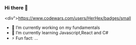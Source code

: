 ### Hi there 👋

<div">https://www.codewars.com/users/HerHex/badges/small</div>
- 🔭 I’m currently working on my fundamentals
- 🌱 I’m currently learning Javascript,React and C#
- ⚡ Fun fact: ...

<!--
**HerHex/HerHex** is a ✨ _special_ ✨ repository because its `README.md` (this file) appears on your GitHub profile.

Here are some ideas to get you started:
https://www.codewars.com/users/HerHex/badges/small
- 🔭 I’m currently working on my fundamentals
- 🌱 I’m currently learning Javascript,React and C#
- ⚡ Fun fact: ...
-->
